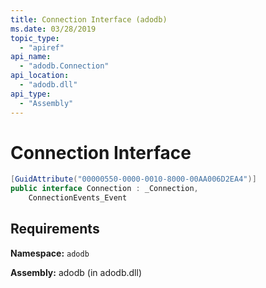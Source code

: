 ```yaml
---
title: Connection Interface (adodb)
ms.date: 03/28/2019
topic_type:
  - "apiref"
api_name:
  - "adodb.Connection"
api_location:
  - "adodb.dll"
api_type:
  - "Assembly"
---
```

# Connection Interface

```csharp
[GuidAttribute("00000550-0000-0010-8000-00AA006D2EA4")]
public interface Connection : _Connection, 
	ConnectionEvents_Event
```

## Requirements

**Namespace:** `adodb`

**Assembly:** adodb (in adodb.dll)

